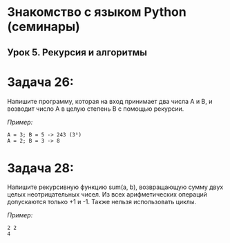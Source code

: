 # Знакомство с языком Python (семинары)
## Урок 5. Рекурсия и алгоритмы
# Задача 26:  
Напишите программу, которая на вход принимает два числа A и B, и возводит число А в целую степень B с помощью рекурсии.

*Пример:*

    A = 3; B = 5 -> 243 (3⁵)
    A = 2; B = 3 -> 8 
# Задача 28: 
Напишите рекурсивную функцию sum(a, b), возвращающую сумму двух целых неотрицательных чисел. Из всех арифметических операций допускаются только +1 и -1. Также нельзя использовать циклы.

*Пример:*

    2 2
    4 